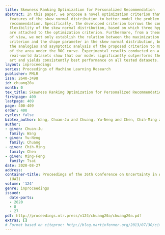 ```yaml
---
title: Skewness Ranking Optimization for Personalized Recommendation
abstract: In this paper, we propose a novel optimization criterion that leverages
  features of the skew normal distribution to better model the problem of personalized
  recommendation. Specifically, the developed criterion borrows the concept and the
  flexibility of the skew normal distribution, based on which three hyperparameters
  are attached to the optimization criterion. Furthermore, from a theoretical point
  of view, we not only establish the relation between the maximization of the proposed
  criterion and the shape parameter in the skew normal distribution, but also provide
  the analogies and asymptotic analysis of the proposed criterion to maximization
  of the area under the ROC curve. Experimental results conducted on a range of large-scale
  real-world datasets show that our model significantly outperforms the state of the
  art and yields consistently best performance on all tested datasets.
layout: inproceedings
series: Proceedings of Machine Learning Research
publisher: PMLR
issn: 2640-3498
id: chuang20a
month: 0
tex_title: Skewness Ranking Optimization for Personalized Recommendation
firstpage: 400
lastpage: 409
page: 400-409
order: 400
cycles: false
bibtex_author: Wang, Chuan-Ju and Chuang, Yu-Neng and Chen, Chih-Ming and Tsai, Ming-Feng
author:
- given: Chuan-Ju
  family: Wang
- given: Yu-Neng
  family: Chuang
- given: Chih-Ming
  family: Chen
- given: Ming-Feng
  family: Tsai
date: 2020-08-27
address: 
container-title: Proceedings of the 36th Conference on Uncertainty in Artificial Intelligence
  (UAI)
volume: '124'
genre: inproceedings
issued:
  date-parts:
  - 2020
  - 8
  - 27
pdf: http://proceedings.mlr.press/v124/chuang20a/chuang20a.pdf
extras: []
# Format based on citeproc: http://blog.martinfenner.org/2013/07/30/citeproc-yaml-for-bibliographies/
---
```

